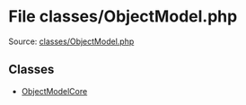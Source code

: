 File classes/ObjectModel.php
=========

Source: [classes/ObjectModel.php](https://github.com/PrestaShop/PrestaShop/blob/1.6.0.2/classes/ObjectModel.php)


Classes
-------

* [ObjectModelCore](class.ObjectModelCore.md)

